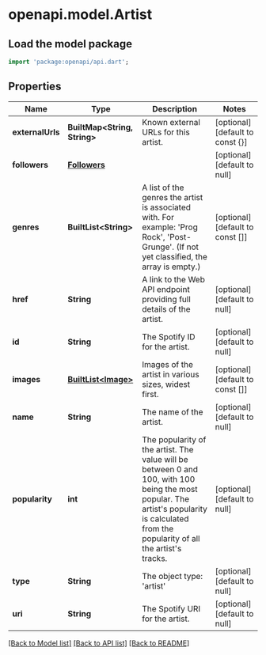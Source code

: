# openapi.model.Artist

## Load the model package
```dart
import 'package:openapi/api.dart';
```

## Properties
Name | Type | Description | Notes
------------ | ------------- | ------------- | -------------
**externalUrls** | **BuiltMap&lt;String, String&gt;** | Known external URLs for this artist. | [optional] [default to const {}]
**followers** | [**Followers**](Followers.md) |  | [optional] [default to null]
**genres** | **BuiltList&lt;String&gt;** | A list of the genres the artist is associated with. For example: &#39;Prog Rock&#39;, &#39;Post-Grunge&#39;. (If not yet classified, the array is empty.) | [optional] [default to const []]
**href** | **String** | A link to the Web API endpoint providing full details of the artist. | [optional] [default to null]
**id** | **String** | The Spotify ID for the artist. | [optional] [default to null]
**images** | [**BuiltList&lt;Image&gt;**](Image.md) | Images of the artist in various sizes, widest first. | [optional] [default to const []]
**name** | **String** | The name of the artist. | [optional] [default to null]
**popularity** | **int** | The popularity of the artist. The value will be between 0 and 100, with 100 being the most popular. The artist&#39;s popularity is calculated from the popularity of all the artist&#39;s tracks. | [optional] [default to null]
**type** | **String** | The object type: &#39;artist&#39; | [optional] [default to null]
**uri** | **String** | The Spotify URI for the artist. | [optional] [default to null]

[[Back to Model list]](../README.md#documentation-for-models) [[Back to API list]](../README.md#documentation-for-api-endpoints) [[Back to README]](../README.md)


